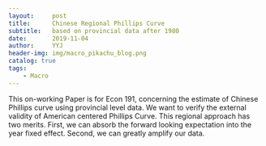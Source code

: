 ```yaml
---
layout:     post
title:      Chinese Regional Phillips Curve
subtitle:   based on provincial data after 1980
date:       2019-11-04
author:     YYJ
header-img: img/macro_pikachu_blog.png
catalog: true
tags:
    - Macro
---
```


This on-working Paper is for Econ 191,  concerning the estimate of Chinese Phillips curve using provincial level data. We want to verify the external validity of American centered Phillips Curve. This regional approach has two merits. First, we can absorb the forward looking expectation into the year fixed effect. Second, we can greatly amplify our data.

